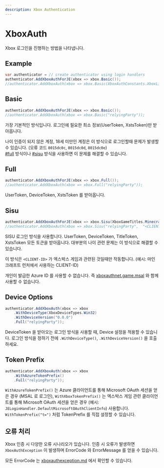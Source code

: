 ```yaml
---
description: Xbox Authentication
---
```


# XboxAuth

Xbox 로그인을 진행하는 방법을 나타냅니다.

## Example

```csharp
var authenticator = // create authenticator using login handlers
authenticator.AddXboxAuthForJE(xbox => xbox.Basic());
//authenticator.AddXboxAuth(xbox => xbox.Basic(XboxAuthConstants.XboxLiveRelyingParty));
```

## Basic

```csharp
authenticator.AddXboxAuthForJE(xbox => xbox.Basic());
//authenticator.AddXboxAuth(xbox => xbox.Basic("relyingParty"));
```

가장 기본적인 방식입니다. 로그인에 필요한 최소 정보(UserToken, XstsToken)만 받아옵니다.

나이 인증이 되지 않은 계정, 18세 미만인 계정은 이 방식으로 로그인할때 문제가 발생할 수 있습니다. (오류 코드 `8015dc0c`, `8015dc0d`, `8015dc0e`)\
[#full](xboxauth.md#full "mention") 방식이나 [#sisu](xboxauth.md#sisu "mention") 방식을 사용하면 이 문제를 해결할 수 있습니다.

## Full

```csharp
authenticator.AddXboxAuthForJE(xbox => xbox.Full());
//authenticator.AddXboxAuth(xbox => xbox.Full("relyingParty"));
```

UserToken, DeviceToken, XstsToken 를 받아옵니다.

## Sisu

```csharp
authenticator.AddXboxAuthForJE(xbox => xbox.Sisu(XboxGameTitles.MinecraftJava));
//authenticator.AddXboxAuth(xbox => xbox.Sisu("relyingParty",  "<CLIENT-ID>"));
```

SISU 로그인 방식을 사용합니다. UserToken, DeviceToken, TitleToken, XstsToken 모든 토큰을 받아옵니다. 대부분의 나이 관련 문제는 이 방식으로 해결할 수 있습니다.

이 방식은 `<CLIENT-ID>` 가 엑스박스 게임과 관련된 것일때만 작동합니다. (예시: 마인크래프트 런처에서 사용하는 CLIENT-ID)

개인이 발급한 Azure ID 를 사용할 수 없습니다. 즉 [xboxauthnet.game.msal](../xboxauthnet.game.msal/ "mention") 와 함께 사용할 수 없습니다.

## Device Options

```csharp
authenticator.AddXboxAuth(xbox => xbox
    .WithDeviceType(XboxDeviceTypes.Win32)
    .WithDeviceVersion("0.0.0")
    .Full("relyingParty"));
```

DeviceToken 을 받아오는 로그인 방식을 사용할 때, Device 설정을 적용할 수 있습니다. 로그인 방식을 정하기 전에 `.WithDeviceType()`, `.WithDeviceVersion()` 을 호출하세요.

## Token Prefix

```csharp
authenticator.AddXboxAuth(xbox => xbox
    .WithAzureTokenPrefix()
    .Full("relyingParty"));
```

`WithAzureTokenPrefix()` 는 Azure 클라이언트를 통해 Microsoft OAuth 세션을 얻은 경우 (MSAL 로 로그인), `WithXboxTokenPrefix()` 는 엑스박스 게임 관련 클라이언트를 통해 Microsoft OAuth 세션을 얻은 경우 (예시: `JELoginHandler.DefaultMicrosoftOAuthClientInfo`) 사용합니다. `WithTokenPrefix("t=")` 처럼 TokenPrefix 를 직접 설정할 수 있습니다.

## 오류 처리

Xbox 인증 시 다양한 오류 시나리오가 있습니다. 인증 시 오류가 발생하면 `XboxAuthException` 이 발생하며 ErrorCode 와 ErrorMessage 를 얻을 수 있습니다.

모든 ErrorCode 는 [xboxauthexception.md](xboxauthexception.md "mention") 에서 확인할 수 있습니다.
